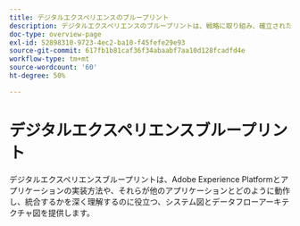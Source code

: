```yaml
---
title: デジタルエクスペリエンスのブループリント
description: デジタルエクスペリエンスのブループリントは、戦略に取り組み、確立されたビジネス上の問題を解決するための反復可能な実装です。価値実現までの時間を短縮し、成功への近道となります。
doc-type: overview-page
exl-id: 52898310-9723-4ec2-ba10-f45fefe29e93
source-git-commit: 617fb1b81caf36f34abaabf7aa10d128fcadfd4e
workflow-type: tm+mt
source-wordcount: '60'
ht-degree: 50%

---
```


# デジタルエクスペリエンスブループリント

デジタルエクスペリエンスブループリントは、Adobe Experience Platformとアプリケーションの実装方法や、それらが他のアプリケーションとどのように動作し、統合するかを深く理解するのに役立つ、システム図とデータフローアーキテクチャ図を提供します。


